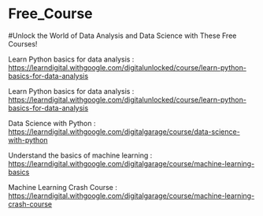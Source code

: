 # Free_Course

#Unlock the World of Data Analysis and Data Science with These Free Courses!

Learn Python basics for data analysis :
https://learndigital.withgoogle.com/digitalunlocked/course/learn-python-basics-for-data-analysis

Learn Python basics for data analysis :
https://learndigital.withgoogle.com/digitalunlocked/course/learn-python-basics-for-data-analysis

Data Science with Python :
https://learndigital.withgoogle.com/digitalgarage/course/data-science-with-python

Understand the basics of machine learning :
https://learndigital.withgoogle.com/digitalgarage/course/machine-learning-basics

Machine Learning Crash Course : 
https://learndigital.withgoogle.com/digitalgarage/course/machine-learning-crash-course
